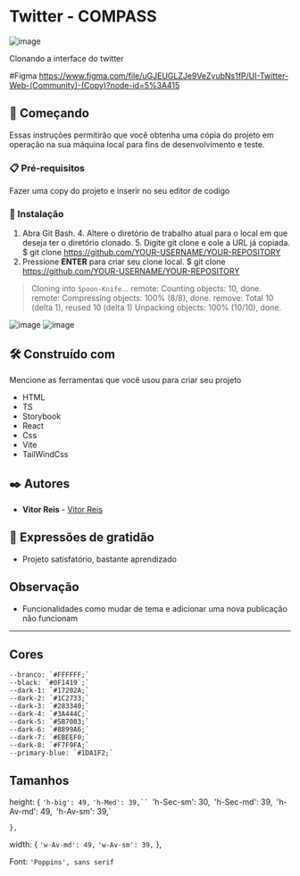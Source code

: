 # Twitter - COMPASS
![image](https://user-images.githubusercontent.com/81445945/199205666-19fbc0d3-52cc-4503-8876-b49445953e35.png)



Clonando a interface do twitter

#Figma
https://www.figma.com/file/uGJEUGLZJe9VeZyubNs1fP/UI-Twitter-Web-(Community)-(Copy)?node-id=5%3A415

## 🚀 Começando

Essas instruções permitirão que você obtenha uma cópia do projeto em operação na sua máquina local para fins de desenvolvimento e teste.

### 📋 Pré-requisitos

Fazer uma copy do projeto e inserir no seu editor de codigo


### 🔧 Instalação

1. Abra Git Bash. 4. Altere o diretório de trabalho atual para o local em que deseja ter o diretório clonado. 5. Digite git clone e cole a URL já copiada.
$ git clone https://github.com/YOUR-USERNAME/YOUR-REPOSITORY
6. Pressione **ENTER** para criar seu clone local.
$ git clone https://github.com/YOUR-USERNAME/YOUR-REPOSITORY
> Cloning into `Spoon-Knife`...
> remote: Counting objects: 10, done.
> remote: Compressing objects: 100% (8/8), done.
> remove: Total 10 (delta 1), reused 10 (delta 1)
> Unpacking objects: 100% (10/10), done.

![image](https://user-images.githubusercontent.com/81445945/194991835-f4913c27-9acd-4396-b65f-62e6693fc86e.png)
![image](https://user-images.githubusercontent.com/81445945/194991893-a57d0763-eb0c-46d4-b185-558d11e6fff1.png)

## 🛠️ Construído com

Mencione as ferramentas que você usou para criar seu projeto

*  HTML
*  TS
*  Storybook
*  React
*  Css
*  Vite
*  TailWindCss


## ✒️ Autores

* **Vitor Reis** - [Vitor Reis](https://github.com/Vitorreiis)

## 🎁 Expressões de gratidão

* Projeto satisfatório, bastante aprendizado

## Observação

* Funcionalidades como mudar de tema e adicionar uma nova publicação não funcionam
---

## Cores

    --branco: `#FFFFFF;`
    --black: `#0F1419`;`
    --dark-1: `#17202A;`
    --dark-2: `#1C2733;`
    --dark-3: `#283340;`
    --dark-4: `#3A444C;`
    --dark-5: `#5B7083;`
    --dark-6: `#8899A6;`
    --dark-7: `#EBEEF0;`
    --dark-8: `#F7F9FA;`
    --primary-blue: `#1DA1F2;`
    
    
## Tamanhos 

height: {
      `'h-big': 49,`
      `'h-Med': 39,``
      `'h-Sec-sm': 30,`
      `'h-Sec-md': 39,`
      `'h-Av-md': 49,`
      `'h-Av-sm': 39,`

    },
width: {
      `'w-Av-md': 49,`
      `'w-Av-sm': 39,`
    },
    
    
Font: `'Poppins', sans serif`
